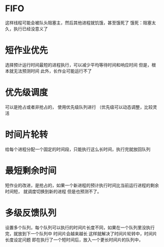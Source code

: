 # FIFO
这样线程可能会被队头阻塞主，然后其他进程就饥饿，甚至饿死了
饿死：阻塞太久，执行已经没意义了
# 短作业优先
选择预计运行时间最短的进程执行，可以减少平均等待时间和响应时间
但是，根本就无法预测时间
此外，长作业可能运行不了
# 优先级调度
可以是抢占或者非抢占的， 使用优先级队列进行
（优先级可以动态调整，比较灵活

# 时间片轮转
给每个进程分配一个固定的时间段，只能执行这么长时间，执行完就放回队列
# 最短剩余时间
短作业的改进，是抢占的，如果一个新进程的预计执行时间比当前运行进程的剩余时间短， 就调度切换到新的进程
但是也预测不了。
# 多级反馈队列
设置多个队列，每个队列可以执行的时间片长度不同，如果在一个队列里没执行完，就放到下一个队列中
时间片会越来越长
这样就解决了时间片轮转中，时间片长度设定问题
即在执行了一个短时间后，放入一个更长时间片的队列中，
